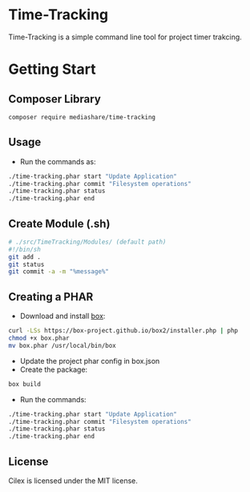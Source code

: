 Time-Tracking
================================================
Time-Tracking is a simple command line tool for project timer trakcing.

# Getting Start
## Composer Library
```sh
composer require mediashare/time-tracking
```
## Usage

 - Run the commands as:
```sh
./time-tracking.phar start "Update Application"
./time-tracking.phar commit "Filesystem operations"
./time-tracking.phar status
./time-tracking.phar end
```

## Create Module (.sh)
```sh
# ./src/TimeTracking/Modules/ (default path)
#!/bin/sh
git add . 
git status
git commit -a -m "%message%"
```

## Creating a PHAR

 - Download and install [box][5]:
```sh
curl -LSs https://box-project.github.io/box2/installer.php | php
chmod +x box.phar
mv box.phar /usr/local/bin/box
```
 - Update the project phar config in box.json
 - Create the package:
```sh
box build
```
 - Run the commands:
```sh
./time-tracking.phar start "Update Application"
./time-tracking.phar commit "Filesystem operations"
./time-tracking.phar status
./time-tracking.phar end
```

## License

Cilex is licensed under the MIT license.

[1]: http://symfony.com
[2]: http://silex.sensiolabs.org
[3]: http://cilex.github.com/get/cilex.phar
[4]: http://cilex.github.com/documentation
[5]: https://box-project.github.io/box2/
